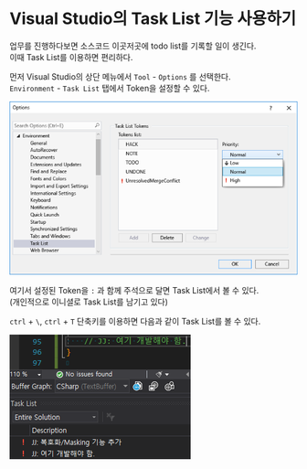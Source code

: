 # Visual Studio의 Task List 기능 사용하기

업무를 진행하다보면 소스코드 이곳저곳에 todo list를 기록할 일이 생긴다.  
이때 Task List를 이용하면 편리하다.

먼저 Visual Studio의 상단 메뉴에서 `Tool` - `Options` 를 선택한다.  
`Environment` - `Task List` 탭에서 Token을 설정할 수 있다.

![](./images/options.png)

여기서 설정된 Token을 `:` 과 함께 주석으로 달면 Task List에서 볼 수 있다.  
(개인적으로 이니셜로 Task List를 남기고 있다)

`ctrl` + `\`, `ctrl` + `T` 단축키를 이용하면 다음과 같이 Task List를 볼 수 있다.

![](./images/taskList.png)